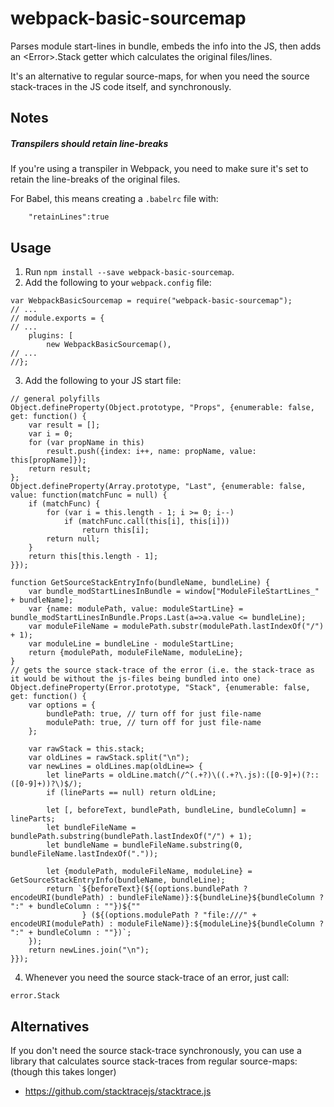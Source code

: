 # webpack-basic-sourcemap
Parses module start-lines in bundle, embeds the info into the JS, then adds an \<Error\>.Stack getter which calculates the original files/lines.

It's an alternative to regular source-maps, for when you need the source stack-traces in the JS code itself, and synchronously.

## Notes

##### Transpilers should retain line-breaks

If you're using a transpiler in Webpack, you need to make sure it's set to retain the line-breaks of the original files.

For Babel, this means creating a `.babelrc` file with:
```
	"retainLines":true
```

## Usage
1) Run `npm install --save webpack-basic-sourcemap`.  
2) Add the following to your `webpack.config` file:  
```
var WebpackBasicSourcemap = require("webpack-basic-sourcemap");
// ...
// module.exports = {
// ...
	plugins: [
		new WebpackBasicSourcemap(),
// ...
//};
```
3) Add the following to your JS start file:  
```
// general polyfills
Object.defineProperty(Object.prototype, "Props", {enumerable: false, get: function() {
	var result = [];
	var i = 0;
	for (var propName in this)
		result.push({index: i++, name: propName, value: this[propName]});
	return result;
};
Object.defineProperty(Array.prototype, "Last", {enumerable: false, value: function(matchFunc = null) {
	if (matchFunc) {
        for (var i = this.length - 1; i >= 0; i--)
            if (matchFunc.call(this[i], this[i]))
                return this[i];
        return null;
    }
    return this[this.length - 1];
}});

function GetSourceStackEntryInfo(bundleName, bundleLine) {
	var bundle_modStartLinesInBundle = window["ModuleFileStartLines_" + bundleName];
	var {name: modulePath, value: moduleStartLine} = bundle_modStartLinesInBundle.Props.Last(a=>a.value <= bundleLine);
	var moduleFileName = modulePath.substr(modulePath.lastIndexOf("/") + 1);
	var moduleLine = bundleLine - moduleStartLine;
	return {modulePath, moduleFileName, moduleLine};
}
// gets the source stack-trace of the error (i.e. the stack-trace as it would be without the js-files being bundled into one)
Object.defineProperty(Error.prototype, "Stack", {enumerable: false, get: function() {
	var options = {
		bundlePath: true, // turn off for just file-name
		modulePath: true, // turn off for just file-name
	};

	var rawStack = this.stack;
	var oldLines = rawStack.split("\n");
	var newLines = oldLines.map(oldLine=> {
		let lineParts = oldLine.match(/^(.+?)\((.+?\.js):([0-9]+)(?::([0-9]+))?\)$/);
		if (lineParts == null) return oldLine;

		let [, beforeText, bundlePath, bundleLine, bundleColumn] = lineParts;
		let bundleFileName = bundlePath.substring(bundlePath.lastIndexOf("/") + 1);
		let bundleName = bundleFileName.substring(0, bundleFileName.lastIndexOf("."));

		let {modulePath, moduleFileName, moduleLine} = GetSourceStackEntryInfo(bundleName, bundleLine);
		return `${beforeText}(${(options.bundlePath ? encodeURI(bundlePath) : bundleFileName)}:${bundleLine}${bundleColumn ? ":" + bundleColumn : ""})${""
				} (${(options.modulePath ? "file:///" + encodeURI(modulePath) : moduleFileName)}:${moduleLine}${bundleColumn ? ":" + bundleColumn : ""})`;
	});
	return newLines.join("\n");
}});
```
4) Whenever you need the source stack-trace of an error, just call:
```
error.Stack
```

## Alternatives
If you don't need the source stack-trace synchronously, you can use a library that calculates source stack-traces from regular source-maps: (though this takes longer)
* https://github.com/stacktracejs/stacktrace.js